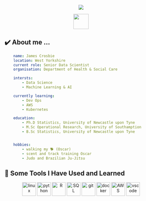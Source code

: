<p align="center">
  <img src="https://capsule-render.vercel.app/api?type=wave&color=auto&height=300&section=header&text=Hello,%\sI%m%James&fontSize=90"/>
</p>

<p align="center">
    <a href="http://uk.linkedin.com/in/jamescrosbie">
        <img height="50" src="https://cdn2.iconfinder.com/data/icons/social-media-applications/64/social_media_applications_14-linkedin-128.png"/>
  </a>
</p>


<h2> ✔️ About me ...</h2>

```yaml
    name: James Crosbie
    location: West Yorkshire
    current role: Senior Data Scientist
    organisation: Department of Health & Social Care

    intersts:
        - Data Science
        - Machine Learning & AI

    currently learning:
        - Dev Ops
        - AWS
        - Kubernetes

    education:
        - Ph.D Statistics, University of Newcastle upon Tyne
        - M.Sc Operational Research, University of Southamption
        - B.Sc Statistics, University of Newcastle upon Tyne


    hobbies:
        - walking my 🐕 (Oscar)
        - scent and track training Oscar
        - Judo and Brazilian Ju-Jitsu

```


<h2> 🚀 Some Tools I Have Used and Learned</h2>
<p align="center">
<img src="https://cdn3.iconfinder.com/data/icons/logos-brands-3/24/logo_brand_brands_logos_linux-128.png" alt="linux" width="45" height="45"/>
<img src="https://cdn3.iconfinder.com/data/icons/logos-and-brands-adobe/512/267_Python-128.png" alt="python" width="45" height="45"/>
<img src="https://cdn3.iconfinder.com/data/icons/logos-and-brands-adobe/512/285_R_Project-128.png" alt="R" width="45" height="45"/>
<img src="https://cdn1.iconfinder.com/data/icons/customicondesign-office-shadow/128/Sql-runner.png" alt="SQL" width="45" height="45"/>
<img src="https://cdn3.iconfinder.com/data/icons/social-media-2169/24/social_media_social_media_logo_git-128.png" alt="git" width="45" height="45"/>
<img src="https://cdn4.iconfinder.com/data/icons/logos-and-brands/512/97_Docker_logo_logos-128.png" alt="docker" width="45" height="45"/>
<img src="https://cdn2.iconfinder.com/data/icons/amazon-aws-stencils/100/Non-Service_Specific_copy__AWS_Cloud-128.png" alt="AWS" width="45" height="45"/>
<img src="https://cdn.jsdelivr.net/gh/devicons/devicon/icons/vscode/vscode-original.svg" alt="vscode" width="45" height="45"/>


